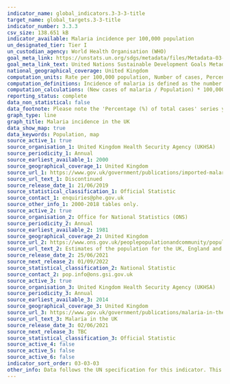 ```yaml
---
indicator_name: global_indicators.3-3-3-title
target_name: global_targets.3-3-title
indicator_number: 3.3.3
csv_size: 138.651 kB
indicator_available: Malaria incidence per 100,000 population
un_designated_tier: Tier I
un_custodian_agency: World Health Organisation (WHO)
goal_meta_link: https://unstats.un.org/sdgs/metadata/files/Metadata-03-03-03.pdf
goal_meta_link_text: United Nations Sustainable Development Goals Metadata (PDF 431 KB)
national_geographical_coverage: United Kingdom
computation_units: Rate per 100,000 population, Number of cases, Percentage of total cases
computation_definitions: Incidence of malaria is defined as the number of new cases of malaria per 100,000 people at risk each year.
computation_calculations: (New cases of malaria / Population) * 100,000  | (Malaria deaths / Population) * 100,000 | (New cases of malaria by species / Population) * 100,000
reporting_status: complete
data_non_statistical: false
data_footnote: Please note the 'Percentage (%) of total cases' series y axis does not go to 100% for ease of visualisation.
graph_type: line
graph_title: Malaria incidence in the UK
data_show_map: true
data_keywords: Population, map
source_active_1: true
source_organisation_1: United Kingdom Health Security Agency (UKHSA)
source_periodicity_1: Annual
source_earliest_available_1: 2000
source_geographical_coverage_1: United Kingdom
source_url_1: https://www.gov.uk/government/publications/imported-malaria-in-the-uk-statistics
source_url_text_1: Discontinued
source_release_date_1: 21/06/2019
source_statistical_classification_1: Official Statistic
source_contact_1: enquiries@phe.gov.uk
source_other_info_1: 2000-2018 tables only. 
source_active_2: true
source_organisation_2: Office for National Statistics (ONS)
source_periodicity_2: Annual
source_earliest_available_2: 1981
source_geographical_coverage_2: United Kingdom
source_url_2: https://www.ons.gov.uk/peoplepopulationandcommunity/populationandmigration/populationestimates/datasets/populationestimatesforukenglandandwalesscotlandandnorthernireland
source_url_text_2: Estimates of the population for the UK, England and Wales, Scotland and Northern Ireland
source_release_date_2: 25/06/2021
source_next_release_2: 01/09/2022
source_statistical_classification_2: National Statistic
source_contact_2: pop.info@ons.gsi.gov.uk
source_active_3: true
source_organisation_3: United Kingdom Health Security Agency (UKHSA)
source_periodicity_3: Annual
source_earliest_available_3: 2014
source_geographical_coverage_3: United Kingdom
source_url_3: https://www.gov.uk/government/publications/malaria-in-the-uk-annual-report
source_url_text_3: Malaria in the UK
source_release_date_3: 02/06/2021
source_next_release_3: TBC
source_statistical_classification_3: Official Statistic
source_active_4: false
source_active_5: false
source_active_6: false
indicator_sort_order: 03-03-03
other_info: Data follows the UN specification for this indicator. This indicator has been identified in collaboration with topic experts.
---
```

